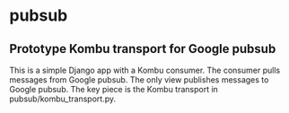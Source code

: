 # pubsub
Prototype Kombu transport for Google pubsub
-------------------------------------------

This is a simple Django app with a Kombu consumer. The consumer pulls messages from Google pubsub. 
The only view publishes messages to Google pubsub. The key piece is the Kombu transport in pubsub/kombu_transport.py.
